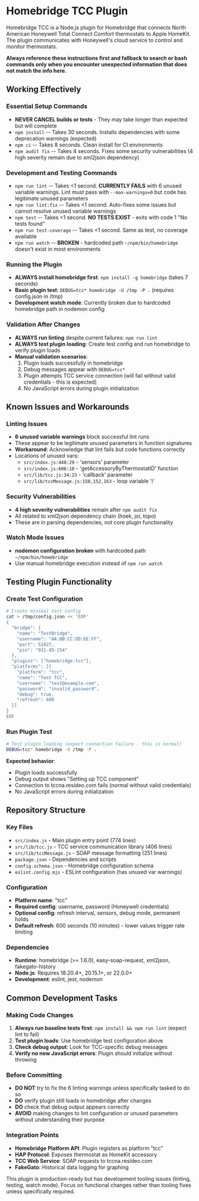 # Homebridge TCC Plugin

Homebridge TCC is a Node.js plugin for Homebridge that connects North American Honeywell Total Connect Comfort thermostats to Apple HomeKit. The plugin communicates with Honeywell's cloud service to control and monitor thermostats.

**Always reference these instructions first and fallback to search or bash commands only when you encounter unexpected information that does not match the info here.**

## Working Effectively

### Essential Setup Commands
- **NEVER CANCEL builds or tests** - They may take longer than expected but will complete
- `npm install` -- Takes 30 seconds. Installs dependencies with some deprecation warnings (expected)
- `npm ci` -- Takes 8 seconds. Clean install for CI environments  
- `npm audit fix` -- Takes 4 seconds. Fixes some security vulnerabilities (4 high severity remain due to xml2json dependency)

### Development and Testing Commands
- `npm run lint` -- Takes <1 second. **CURRENTLY FAILS** with 6 unused variable warnings. Lint must pass with `--max-warnings=0` but code has legitimate unused parameters
- `npm run lint:fix` -- Takes <1 second. Auto-fixes some issues but cannot resolve unused variable warnings
- `npm test` -- Takes <1 second. **NO TESTS EXIST** - exits with code 1 "No tests found"
- `npm run test-coverage` -- Takes <1 second. Same as test, no coverage available
- `npm run watch` -- **BROKEN** - hardcoded path `~/npm/bin/homebridge` doesn't exist in most environments

### Running the Plugin
- **ALWAYS install homebridge first**: `npm install -g homebridge` (takes 7 seconds)
- **Basic plugin test**: `DEBUG=tcc* homebridge -U /tmp -P .` (requires config.json in /tmp)
- **Development watch mode**: Currently broken due to hardcoded homebridge path in nodemon config

### Validation After Changes
- **ALWAYS run linting** despite current failures: `npm run lint`
- **ALWAYS test plugin loading**: Create test config and run homebridge to verify plugin loads
- **Manual validation scenarios**:
  1. Plugin loads successfully in homebridge
  2. Debug messages appear with `DEBUG=tcc*`
  3. Plugin attempts TCC service connection (will fail without valid credentials - this is expected)
  4. No JavaScript errors during plugin initialization

## Known Issues and Workarounds

### Linting Issues
- **6 unused variable warnings** block successful lint runs
- These appear to be legitimate unused parameters in function signatures
- **Workaround**: Acknowledge that lint fails but code functions correctly
- Locations of unused vars:
  - `src/index.js:448:29` - 'sensors' parameter
  - `src/index.js:606:10` - 'getAccessoryByThermostatID' function  
  - `src/lib/tcc.js:34:23` - 'callback' parameter
  - `src/lib/tccMessage.js:150,152,163` - loop variable 'i'

### Security Vulnerabilities
- **4 high severity vulnerabilities** remain after `npm audit fix`
- All related to xml2json dependency chain (hoek, joi, topo)
- These are in parsing dependencies, not core plugin functionality

### Watch Mode Issues
- **nodemon configuration broken** with hardcoded path `~/npm/bin/homebridge`
- Use manual homebridge execution instead of `npm run watch`

## Testing Plugin Functionality

### Create Test Configuration
```bash
# Create minimal test config
cat > /tmp/config.json << 'EOF'
{
  "bridge": {
    "name": "TestBridge", 
    "username": "AA:BB:CC:DD:EE:FF",
    "port": 51827,
    "pin": "031-45-154"
  },
  "plugins": ["homebridge-tcc"],
  "platforms": [{
    "platform": "tcc",
    "name": "Test TCC", 
    "username": "test@example.com",
    "password": "invalid_password",
    "debug": true,
    "refresh": 600
  }]
}
EOF
```

### Run Plugin Test
```bash
# Test plugin loading (expect connection failure - this is normal)
DEBUG=tcc* homebridge -U /tmp -P .
```

**Expected behavior**: 
- Plugin loads successfully
- Debug output shows "Setting up TCC component"
- Connection to tccna.resideo.com fails (normal without valid credentials)
- No JavaScript errors during initialization

## Repository Structure

### Key Files
- `src/index.js` - Main plugin entry point (774 lines)
- `src/lib/tcc.js` - TCC service communication library (406 lines) 
- `src/lib/tccMessage.js` - SOAP message formatting (251 lines)
- `package.json` - Dependencies and scripts
- `config.schema.json` - Homebridge configuration schema
- `eslint.config.mjs` - ESLint configuration (has unused var warnings)

### Configuration
- **Platform name**: "tcc"
- **Required config**: username, password (Honeywell credentials)
- **Optional config**: refresh interval, sensors, debug mode, permanent holds
- **Default refresh**: 600 seconds (10 minutes) - lower values trigger rate limiting

### Dependencies
- **Runtime**: homebridge (>= 1.6.0), easy-soap-request, xml2json, fakegato-history
- **Node.js**: Requires 18.20.4+, 20.15.1+, or 22.0.0+
- **Development**: eslint, jest, nodemon

## Common Development Tasks

### Making Code Changes
1. **Always run baseline tests first**: `npm install && npm run lint` (expect lint to fail)
2. **Test plugin loads**: Use homebridge test configuration above
3. **Check debug output**: Look for TCC-specific debug messages
4. **Verify no new JavaScript errors**: Plugin should initialize without throwing

### Before Committing
- **DO NOT** try to fix the 6 linting warnings unless specifically tasked to do so
- **DO** verify plugin still loads in homebridge after changes
- **DO** check that debug output appears correctly
- **AVOID** making changes to lint configuration or unused parameters without understanding their purpose

### Integration Points
- **Homebridge Platform API**: Plugin registers as platform "tcc"
- **HAP Protocol**: Exposes thermostat as HomeKit accessory
- **TCC Web Service**: SOAP requests to tccna.resideo.com
- **FakeGato**: Historical data logging for graphing

This plugin is production-ready but has development tooling issues (linting, testing, watch mode). Focus on functional changes rather than tooling fixes unless specifically required.